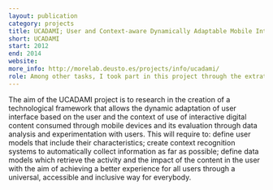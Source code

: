 ```yaml
--- 
layout: publication
category: projects
title: UCADAMI; User and Context-aware Dynamically Adaptable Mobile Interfaces
short: UCADAMI
start: 2012
end: 2014
website: 
more_info: http://morelab.deusto.es/projects/info/ucadami/
role: Among other tasks, I took part in this project through the extration of user capabilities by measuring several implicit interaction boundaries; the design, implementation and evaluation of an ontology which models the functional capabilities of the user;   
--- 
```


The aim of the UCADAMI project is to research in the creation of a technological framework that allows the dynamic adaptation of user interface based on the user and the context of use of interactive digital content consumed through mobile devices and its evaluation through data analysis and experimentation with users. This will require to: define user models that include their characteristics; create context recognition systems to automatically collect information as far as possible; define data models which retrieve the activity and the impact of the content in the user with the aim of achieving a better experience for all users through a universal, accessible and inclusive way for everybody.